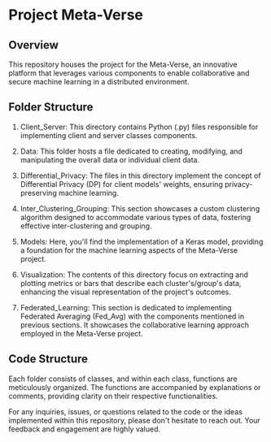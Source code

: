 # Project Meta-Verse
## Overview
This repository houses the project for the Meta-Verse, an innovative platform that leverages various components to enable collaborative and secure machine learning in a distributed environment.

## Folder Structure
1. Client_Server:
This directory contains Python (.py) files responsible for implementing client and server classes components.

2. Data:
This folder hosts a file dedicated to creating, modifying, and manipulating the overall data or individual client data.

3. Differential_Privacy:
The files in this directory implement the concept of Differential Privacy (DP) for client models' weights, ensuring privacy-preserving machine learning.

4. Inter_Clustering_Grouping:
This section showcases a custom clustering algorithm designed to accommodate various types of data, fostering effective inter-clustering and grouping.

5. Models:
Here, you'll find the implementation of a Keras model, providing a foundation for the machine learning aspects of the Meta-Verse project.

6. Visualization:
The contents of this directory focus on extracting and plotting metrics or bars that describe each cluster's/group's data, enhancing the visual representation of the project's outcomes.

7. Federated_Learning:
This section is dedicated to implementing Federated Averaging (Fed_Avg) with the components mentioned in previous sections. It showcases the collaborative learning approach employed in the Meta-Verse project.

## Code Structure
Each folder consists of classes, and within each class, functions are meticulously organized. The functions are accompanied by explanations or comments, providing clarity on their respective functionalities.

For any inquiries, issues, or questions related to the code or the ideas implemented within this repository, please don't hesitate to reach out. Your feedback and engagement are highly valued.

